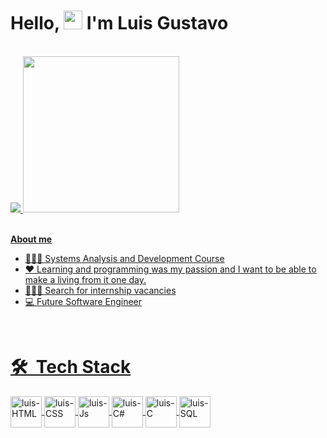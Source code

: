 <h1 aligns"center">Hello, <img src="https://raw.githubusercontent.com/MartinHeinz/MartinHeinz/master/wave.gif" height="30px"> I'm Luis Gustavo</h1>

<br>
<div>
    <a href="https://github.com/LuisDiadema">
        <img heigth="180em" src="https://github-readme-stats.vercel.app/api/top-langs/?username=LuisDiadema&theme=swift&layout=compact"/>
        <img height="250em" src="https://github-readme-stats.vercel.app/api?username=LuisDiadema&theme=swift&show_icons=true"/>
</div>
<br>

**About me**
- 👨🏻‍🎓 Systems Analysis and Development Course
- ❤ Learning and programming was my passion and I want to be able to make a living from it one day.
- 👨🏻‍💻 Search for internship vacancies
- 💻 Future Software Engineer

<br>

# 🛠 &nbsp;Tech Stack

<div>
    <img align="center" alt="luis-HTML" heigth="40" width="50" src="https://cdn.jsdelivr.net/gh/devicons/devicon/icons/html5/html5-original-wordmark.svg"/>
    <img align="center" alt="luis-CSS" heigth="40" width="50" src="https://cdn.jsdelivr.net/gh/devicons/devicon/icons/css3/css3-original-wordmark.svg"/>
    <img align="center" alt="luis-Js" heigth="40" width="50" src="https://cdn.jsdelivr.net/gh/devicons/devicon/icons/java/java-original-wordmark.svg"/>
    <img align="center" alt="luis-C#" heigth="40" width="50" src="https://cdn.jsdelivr.net/gh/devicons/devicon/icons/csharp/csharp-original.svg"/>
    <img align="center" alt="luis-C" heigth="40" width="50" src="https://cdn.jsdelivr.net/gh/devicons/devicon/icons/c/c-original.svg"/>
    <img align="center" alt="luis-SQL" heigth="40" width="50" src="https://cdn.jsdelivr.net/gh/devicons/devicon/icons/mysql/mysql-original-wordmark.svg"/>
</div>
